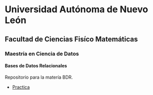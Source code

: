 # Universidad Autónoma de Nuevo León
## Facultad de Ciencias Fisíco Matemáticas
### Maestría en Ciencia de Datos

#### Bases de Datos Relacionales

Repositorio para la matería BDR. 

- [Practica](Practica1/inv.md)